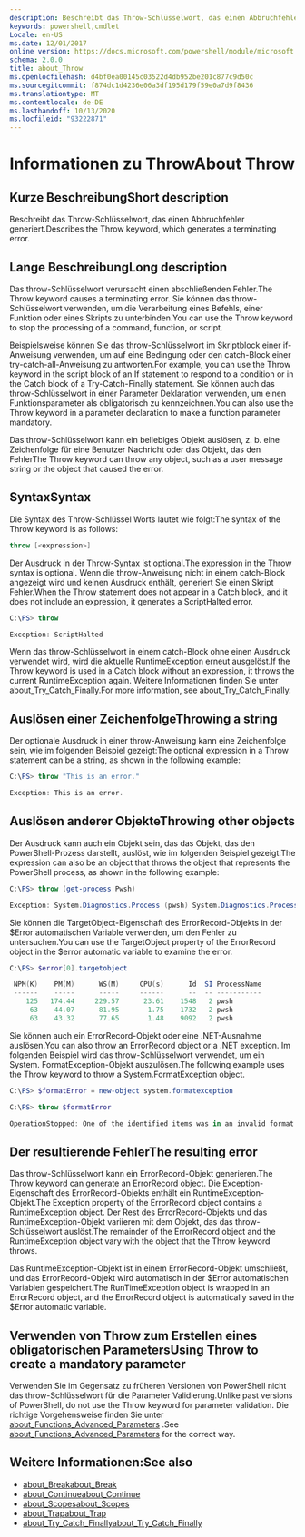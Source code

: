 ```yaml
---
description: Beschreibt das Throw-Schlüsselwort, das einen Abbruchfehler generiert.
keywords: powershell,cmdlet
Locale: en-US
ms.date: 12/01/2017
online version: https://docs.microsoft.com/powershell/module/microsoft.powershell.core/about/about_throw?view=powershell-7&WT.mc_id=ps-gethelp
schema: 2.0.0
title: about_Throw
ms.openlocfilehash: d4bf0ea00145c03522d4db952be201c877c9d50c
ms.sourcegitcommit: f874dc1d4236e06a3df195d179f59e0a7d9f8436
ms.translationtype: MT
ms.contentlocale: de-DE
ms.lasthandoff: 10/13/2020
ms.locfileid: "93222871"
---
```

# <a name="about-throw"></a><span data-ttu-id="7eb59-104">Informationen zu Throw</span><span class="sxs-lookup"><span data-stu-id="7eb59-104">About Throw</span></span>

## <a name="short-description"></a><span data-ttu-id="7eb59-105">Kurze Beschreibung</span><span class="sxs-lookup"><span data-stu-id="7eb59-105">Short description</span></span>
<span data-ttu-id="7eb59-106">Beschreibt das Throw-Schlüsselwort, das einen Abbruchfehler generiert.</span><span class="sxs-lookup"><span data-stu-id="7eb59-106">Describes the Throw keyword, which generates a terminating error.</span></span>

## <a name="long-description"></a><span data-ttu-id="7eb59-107">Lange Beschreibung</span><span class="sxs-lookup"><span data-stu-id="7eb59-107">Long description</span></span>

<span data-ttu-id="7eb59-108">Das throw-Schlüsselwort verursacht einen abschließenden Fehler.</span><span class="sxs-lookup"><span data-stu-id="7eb59-108">The Throw keyword causes a terminating error.</span></span> <span data-ttu-id="7eb59-109">Sie können das throw-Schlüsselwort verwenden, um die Verarbeitung eines Befehls, einer Funktion oder eines Skripts zu unterbinden.</span><span class="sxs-lookup"><span data-stu-id="7eb59-109">You can use the Throw keyword to stop the processing of a command, function, or script.</span></span>

<span data-ttu-id="7eb59-110">Beispielsweise können Sie das throw-Schlüsselwort im Skriptblock einer if-Anweisung verwenden, um auf eine Bedingung oder den catch-Block einer try-catch-all-Anweisung zu antworten.</span><span class="sxs-lookup"><span data-stu-id="7eb59-110">For example, you can use the Throw keyword in the script block of an If statement to respond to a condition or in the Catch block of a Try-Catch-Finally statement.</span></span> <span data-ttu-id="7eb59-111">Sie können auch das throw-Schlüsselwort in einer Parameter Deklaration verwenden, um einen Funktionsparameter als obligatorisch zu kennzeichnen.</span><span class="sxs-lookup"><span data-stu-id="7eb59-111">You can also use the Throw keyword in a parameter declaration to make a function parameter mandatory.</span></span>

<span data-ttu-id="7eb59-112">Das throw-Schlüsselwort kann ein beliebiges Objekt auslösen, z. b. eine Zeichenfolge für eine Benutzer Nachricht oder das Objekt, das den Fehler</span><span class="sxs-lookup"><span data-stu-id="7eb59-112">The Throw keyword can throw any object, such as a user message string or the object that caused the error.</span></span>

## <a name="syntax"></a><span data-ttu-id="7eb59-113">Syntax</span><span class="sxs-lookup"><span data-stu-id="7eb59-113">Syntax</span></span>

<span data-ttu-id="7eb59-114">Die Syntax des Throw-Schlüssel Worts lautet wie folgt:</span><span class="sxs-lookup"><span data-stu-id="7eb59-114">The syntax of the Throw keyword is as follows:</span></span>

```powershell
throw [<expression>]
```

<span data-ttu-id="7eb59-115">Der Ausdruck in der Throw-Syntax ist optional.</span><span class="sxs-lookup"><span data-stu-id="7eb59-115">The expression in the Throw syntax is optional.</span></span> <span data-ttu-id="7eb59-116">Wenn die throw-Anweisung nicht in einem catch-Block angezeigt wird und keinen Ausdruck enthält, generiert Sie einen Skript Fehler.</span><span class="sxs-lookup"><span data-stu-id="7eb59-116">When the Throw statement does not appear in a Catch block, and it does not include an expression, it generates a ScriptHalted error.</span></span>

```powershell
C:\PS> throw

Exception: ScriptHalted
```

<span data-ttu-id="7eb59-117">Wenn das throw-Schlüsselwort in einem catch-Block ohne einen Ausdruck verwendet wird, wird die aktuelle RuntimeException erneut ausgelöst.</span><span class="sxs-lookup"><span data-stu-id="7eb59-117">If the Throw keyword is used in a Catch block without an expression, it throws the current RuntimeException again.</span></span> <span data-ttu-id="7eb59-118">Weitere Informationen finden Sie unter about_Try_Catch_Finally.</span><span class="sxs-lookup"><span data-stu-id="7eb59-118">For more information, see about_Try_Catch_Finally.</span></span>

## <a name="throwing-a-string"></a><span data-ttu-id="7eb59-119">Auslösen einer Zeichenfolge</span><span class="sxs-lookup"><span data-stu-id="7eb59-119">Throwing a string</span></span>

<span data-ttu-id="7eb59-120">Der optionale Ausdruck in einer throw-Anweisung kann eine Zeichenfolge sein, wie im folgenden Beispiel gezeigt:</span><span class="sxs-lookup"><span data-stu-id="7eb59-120">The optional expression in a Throw statement can be a string, as shown in the following example:</span></span>

```powershell
C:\PS> throw "This is an error."

Exception: This is an error.
```

## <a name="throwing-other-objects"></a><span data-ttu-id="7eb59-121">Auslösen anderer Objekte</span><span class="sxs-lookup"><span data-stu-id="7eb59-121">Throwing other objects</span></span>

<span data-ttu-id="7eb59-122">Der Ausdruck kann auch ein Objekt sein, das das Objekt, das den PowerShell-Prozess darstellt, auslöst, wie im folgenden Beispiel gezeigt:</span><span class="sxs-lookup"><span data-stu-id="7eb59-122">The expression can also be an object that throws the object that represents the PowerShell process, as shown in the following example:</span></span>

```powershell
C:\PS> throw (get-process Pwsh)

Exception: System.Diagnostics.Process (pwsh) System.Diagnostics.Process (pwsh) System.Diagnostics.Process (pwsh)
```

<span data-ttu-id="7eb59-123">Sie können die TargetObject-Eigenschaft des ErrorRecord-Objekts in der $Error automatischen Variable verwenden, um den Fehler zu untersuchen.</span><span class="sxs-lookup"><span data-stu-id="7eb59-123">You can use the TargetObject property of the ErrorRecord object in the $error automatic variable to examine the error.</span></span>

```powershell
C:\PS> $error[0].targetobject

 NPM(K)    PM(M)      WS(M)     CPU(s)      Id  SI ProcessName
 ------    -----      -----     ------      --  -- -----------
    125   174.44     229.57      23.61    1548   2 pwsh
     63    44.07      81.95       1.75    1732   2 pwsh
     63    43.32      77.65       1.48    9092   2 pwsh
```

<span data-ttu-id="7eb59-124">Sie können auch ein ErrorRecord-Objekt oder eine .NET-Ausnahme auslösen.</span><span class="sxs-lookup"><span data-stu-id="7eb59-124">You can also throw an ErrorRecord object or a .NET exception.</span></span> <span data-ttu-id="7eb59-125">Im folgenden Beispiel wird das throw-Schlüsselwort verwendet, um ein System. FormatException-Objekt auszulösen.</span><span class="sxs-lookup"><span data-stu-id="7eb59-125">The following example uses the Throw keyword to throw a System.FormatException object.</span></span>

```powershell
C:\PS> $formatError = new-object system.formatexception

C:\PS> throw $formatError

OperationStopped: One of the identified items was in an invalid format.
```

## <a name="the-resulting-error"></a><span data-ttu-id="7eb59-126">Der resultierende Fehler</span><span class="sxs-lookup"><span data-stu-id="7eb59-126">The resulting error</span></span>

<span data-ttu-id="7eb59-127">Das throw-Schlüsselwort kann ein ErrorRecord-Objekt generieren.</span><span class="sxs-lookup"><span data-stu-id="7eb59-127">The Throw keyword can generate an ErrorRecord object.</span></span> <span data-ttu-id="7eb59-128">Die Exception-Eigenschaft des ErrorRecord-Objekts enthält ein RuntimeException-Objekt.</span><span class="sxs-lookup"><span data-stu-id="7eb59-128">The Exception property of the ErrorRecord object contains a RuntimeException object.</span></span> <span data-ttu-id="7eb59-129">Der Rest des ErrorRecord-Objekts und das RuntimeException-Objekt variieren mit dem Objekt, das das throw-Schlüsselwort auslöst.</span><span class="sxs-lookup"><span data-stu-id="7eb59-129">The remainder of the ErrorRecord object and the RuntimeException object vary with the object that the Throw keyword throws.</span></span>

<span data-ttu-id="7eb59-130">Das RuntimeException-Objekt ist in einem ErrorRecord-Objekt umschließt, und das ErrorRecord-Objekt wird automatisch in der $Error automatischen Variablen gespeichert.</span><span class="sxs-lookup"><span data-stu-id="7eb59-130">The RunTimeException object is wrapped in an ErrorRecord object, and the ErrorRecord object is automatically saved in the $Error automatic variable.</span></span>

## <a name="using-throw-to-create-a-mandatory-parameter"></a><span data-ttu-id="7eb59-131">Verwenden von Throw zum Erstellen eines obligatorischen Parameters</span><span class="sxs-lookup"><span data-stu-id="7eb59-131">Using Throw to create a mandatory parameter</span></span>

<span data-ttu-id="7eb59-132">Verwenden Sie im Gegensatz zu früheren Versionen von PowerShell nicht das throw-Schlüsselwort für die Parameter Validierung.</span><span class="sxs-lookup"><span data-stu-id="7eb59-132">Unlike past versions of PowerShell, do not use the Throw keyword for parameter validation.</span></span> <span data-ttu-id="7eb59-133">Die richtige Vorgehensweise finden Sie unter [about_Functions_Advanced_Parameters](about_Functions_Advanced_Parameters.md) .</span><span class="sxs-lookup"><span data-stu-id="7eb59-133">See [about_Functions_Advanced_Parameters](about_Functions_Advanced_Parameters.md) for the correct way.</span></span>

## <a name="see-also"></a><span data-ttu-id="7eb59-134">Weitere Informationen:</span><span class="sxs-lookup"><span data-stu-id="7eb59-134">See also</span></span>

- [<span data-ttu-id="7eb59-135">about_Break</span><span class="sxs-lookup"><span data-stu-id="7eb59-135">about_Break</span></span>](about_Break.md)
- [<span data-ttu-id="7eb59-136">about_Continue</span><span class="sxs-lookup"><span data-stu-id="7eb59-136">about_Continue</span></span>](about_Continue.md)
- [<span data-ttu-id="7eb59-137">about_Scopes</span><span class="sxs-lookup"><span data-stu-id="7eb59-137">about_Scopes</span></span>](about_Scopes.md)
- [<span data-ttu-id="7eb59-138">about_Trap</span><span class="sxs-lookup"><span data-stu-id="7eb59-138">about_Trap</span></span>](about_Trap.md)
- [<span data-ttu-id="7eb59-139">about_Try_Catch_Finally</span><span class="sxs-lookup"><span data-stu-id="7eb59-139">about_Try_Catch_Finally</span></span>](about_Try_Catch_Finally.md)
